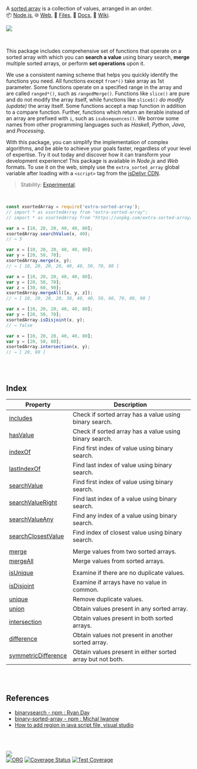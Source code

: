 A [sorted array] is a collection of values, arranged in an order.<br>
📦 [Node.js](https://www.npmjs.com/package/extra-sorted-array),
🌐 [Web](https://www.npmjs.com/package/extra-sorted-array.web),
📜 [Files](https://unpkg.com/extra-sorted-array/),
📰 [Docs](https://nodef.github.io/extra-sorted-array/),
📘 [Wiki](https://github.com/nodef/extra-sorted-array/wiki/).

![](https://i.imgur.com/46wYtxW.png)

<br>


This package includes comprehensive set of functions that operate on a sorted
array with which you can **search a value** using binary search, **merge**
multiple sorted arrays, or perform **set operations** upon it.

We use a consistent naming scheme that helps you quickly identify the functions
you need. All functions except `from*()` take array as 1st parameter. Some
functions operate on a specified range in the array and are called `ranged*()`,
such as `rangedMerge()`. Functions like `slice()` are pure and do not modify the
array itself, while functions like `slice$()` *do modify (update)* the array
itself. Some functions accept a map function in addition to a compare function.
Further, functions which return an iterable instead of an array are prefixed
with `i`, such as `isubsequences()`. We borrow some names from other programming
languages such as *Haskell*, *Python*, *Java*, and *Processing*.

With this package, you can simplify the implementation of complex algorithms,
and be able to achieve your goals faster, regardless of your level of expertise.
Try it out today and discover how it can transform your development experience!
This package is available in *Node.js* and *Web* formats. To use it on the web,
simply use the `extra_sorted_array` global variable after loading with a
`<script>` tag from the [jsDelivr CDN].

> Stability: [Experimental](https://www.youtube.com/watch?v=L1j93RnIxEo).

[sorted array]: https://developer.mozilla.org/en-US/docs/Web/JavaScript/Reference/Global_Objects/Array/sort
[jsDelivr CDN]: https://cdn.jsdelivr.net/npm/extra-sorted-array.web/index.js

<br>

```javascript
const xsortedArray = require('extra-sorted-array');
// import * as xsortedArray from "extra-sorted-array";
// import * as xsortedArray from "https://unpkg.com/extra-sorted-array/index.mjs"; (deno)

var x = [10, 20, 20, 40, 40, 80];
xsortedArray.searchValue(x, 40);
// → 3

var x = [10, 20, 20, 40, 40, 80];
var y = [20, 50, 70];
xsortedArray.merge(x, y);
// → [ 10, 20, 20, 20, 40, 40, 50, 70, 80 ]

var x = [10, 20, 20, 40, 40, 80];
var y = [20, 50, 70];
var z = [30, 60, 90];
xsortedArray.mergeAll([x, y, z]);
// → [ 10, 20, 20, 20, 30, 40, 40, 50, 60, 70, 80, 90 ]

var x = [10, 20, 20, 40, 40, 80];
var y = [20, 50, 70];
xsortedArray.isDisjoint(x, y);
// → false

var x = [10, 20, 20, 40, 40, 80];
var y = [20, 50, 80];
xsortedArray.intersection(x, y);
// → [ 20, 80 ]
```

<br>
<br>


## Index

| Property | Description |
|  ----  |  ----  |
| [includes] | Check if sorted array has a value using binary search. |
| [hasValue] | Check if sorted array has a value using binary search. |
| [indexOf] | Find first index of value using binary search. |
| [lastIndexOf] | Find last index of value using binary search. |
| [searchValue] | Find first index of value using binary search. |
| [searchValueRight] | Find last index of a value using binary search. |
| [searchValueAny] | Find any index of a value using binary search. |
| [searchClosestValue] | Find index of closest value using binary search. |
|  |  |
| [merge] | Merge values from two sorted arrays. |
| [mergeAll] | Merge values from sorted arrays. |
|  |  |
| [isUnique] | Examine if there are no duplicate values. |
| [isDisjoint] | Examine if arrays have no value in common. |
| [unique] | Remove duplicate values. |
| [union] | Obtain values present in any sorted array. |
| [intersection] | Obtain values present in both sorted arrays. |
| [difference] | Obtain values not present in another sorted array. |
| [symmetricDifference] | Obtain values present in either sorted array but not both. |


<br>
<br>


## References

- [binarysearch - npm : Ryan Day](https://www.npmjs.com/package/binarysearch)
- [binary-sorted-array - npm : Michal Iwanow](https://www.npmjs.com/package/binary-sorted-array)
- [How to add region in java script file, visual studio](https://stackoverflow.com/a/51550649/1413259)

<br>
<br>

[![](https://img.youtube.com/vi/VnFLMIEZNG8/maxresdefault.jpg)](https://www.youtube.com/watch?v=VnFLMIEZNG8)<br>
[![ORG](https://img.shields.io/badge/org-nodef-green?logo=Org)](https://nodef.github.io)
[![Coverage Status](https://coveralls.io/repos/github/nodef/extra-sorted-array/badge.svg?branch=master)](https://coveralls.io/github/nodef/extra-sorted-array?branch=master)
[![Test Coverage](https://api.codeclimate.com/v1/badges/31b3e3f490532d3bd3d3/test_coverage)](https://codeclimate.com/github/nodef/extra-sorted-array/test_coverage)
<!-- [![DOI](https://zenodo.org/badge/133759104.svg)](https://zenodo.org/badge/latestdoi/133759104) -->


[includes]: https://github.com/nodef/extra-sorted-array/wiki/includes
[hasValue]: https://github.com/nodef/extra-sorted-array/wiki/hasValue
[indexOf]: https://github.com/nodef/extra-sorted-array/wiki/indexOf
[lastIndexOf]: https://github.com/nodef/extra-sorted-array/wiki/lastIndexOf
[searchValue]: https://github.com/nodef/extra-sorted-array/wiki/searchValue
[searchValueRight]: https://github.com/nodef/extra-sorted-array/wiki/searchValueRight
[searchValueAny]: https://github.com/nodef/extra-sorted-array/wiki/searchValueAny
[searchClosestValue]: https://github.com/nodef/extra-sorted-array/wiki/searchClosestValue
[merge]: https://github.com/nodef/extra-sorted-array/wiki/merge
[rangedMerge]: https://github.com/nodef/extra-sorted-array/wiki/rangedMerge
[mergeAll]: https://github.com/nodef/extra-sorted-array/wiki/mergeAll
[isUnique]: https://github.com/nodef/extra-sorted-array/wiki/isUnique
[isDisjoint]: https://github.com/nodef/extra-sorted-array/wiki/isDisjoint
[unique]: https://github.com/nodef/extra-sorted-array/wiki/unique
[union]: https://github.com/nodef/extra-sorted-array/wiki/union
[intersection]: https://github.com/nodef/extra-sorted-array/wiki/intersection
[difference]: https://github.com/nodef/extra-sorted-array/wiki/difference
[symmetricDifference]: https://github.com/nodef/extra-sorted-array/wiki/symmetricDifference
